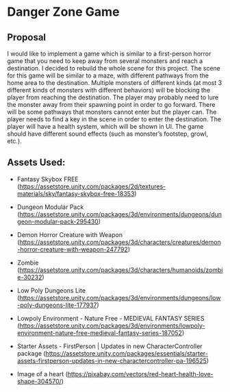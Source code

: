 # Danger Zone Game

## Proposal

I would like to implement a game which is similar to a first-person horror game that you need to keep away from several monsters and reach a destination. I decided to rebuild the whole scene for this project. The scene for this game will be similar to a maze, with different pathways from the home area to the destination. Multiple monsters of different kinds (at most 3 different kinds of monsters with different behaviors) will be blocking the player from reaching the destination. The player may probably need to lure the monster away from their spawning point in order to go forward. There will be some pathways that monsters cannot enter but the player can. The player needs to find a key in the scene in order to enter the destination. The player will have a health system, which will be shown in UI. The game should have different sound effects (such as monster’s footstep, growl, etc.).

## Assets Used:

- Fantasy Skybox FREE (https://assetstore.unity.com/packages/2d/textures-materials/sky/fantasy-skybox-free-18353)

- Dungeon Modular Pack (https://assetstore.unity.com/packages/3d/environments/dungeons/dungeon-modular-pack-295430)

- Demon Horror Creature with Weapon (https://assetstore.unity.com/packages/3d/characters/creatures/demon-horror-creature-with-weapon-247792)

- Zombie (https://assetstore.unity.com/packages/3d/characters/humanoids/zombie-30232)

- Low Poly Dungeons Lite (https://assetstore.unity.com/packages/3d/environments/dungeons/low-poly-dungeons-lite-177937)

- Lowpoly Environment - Nature Free - MEDIEVAL FANTASY SERIES (https://assetstore.unity.com/packages/3d/environments/lowpoly-environment-nature-free-medieval-fantasy-series-187052)

- Starter Assets - FirstPerson | Updates in new CharacterController package (https://assetstore.unity.com/packages/essentials/starter-assets-firstperson-updates-in-new-charactercontroller-pa-196525)

- Image of a heart (https://pixabay.com/vectors/red-heart-health-love-shape-304570/)